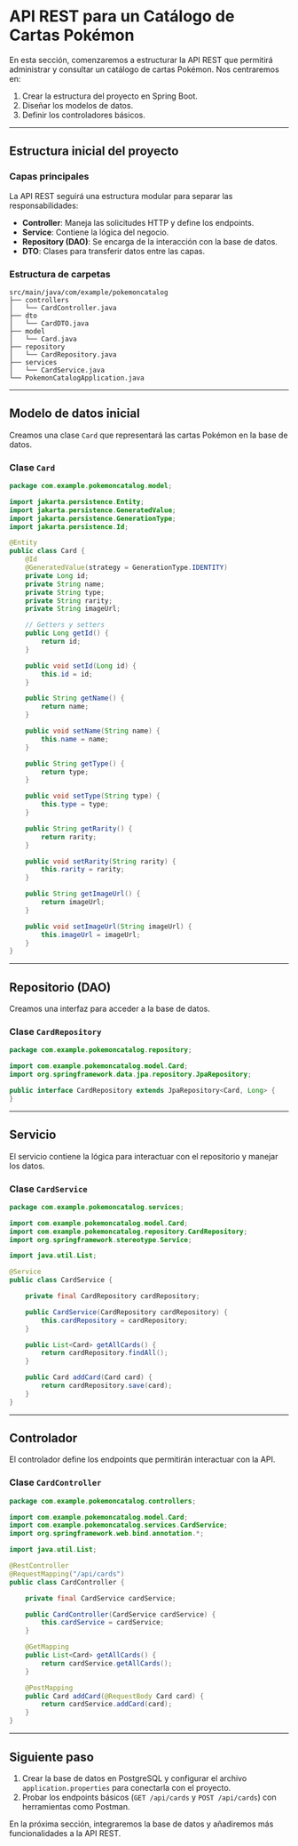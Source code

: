 
# API REST para un Catálogo de Cartas Pokémon

En esta sección, comenzaremos a estructurar la API REST que permitirá administrar y consultar un catálogo de cartas Pokémon. Nos centraremos en:

1. Crear la estructura del proyecto en Spring Boot.
2. Diseñar los modelos de datos.
3. Definir los controladores básicos.

---

## **Estructura inicial del proyecto**

### **Capas principales**
La API REST seguirá una estructura modular para separar las responsabilidades:

- **Controller**: Maneja las solicitudes HTTP y define los endpoints.
- **Service**: Contiene la lógica del negocio.
- **Repository (DAO)**: Se encarga de la interacción con la base de datos.
- **DTO**: Clases para transferir datos entre las capas.

### **Estructura de carpetas**
```plaintext
src/main/java/com/example/pokemoncatalog
├── controllers
│   └── CardController.java
├── dto
│   └── CardDTO.java
├── model
│   └── Card.java
├── repository
│   └── CardRepository.java
├── services
│   └── CardService.java
└── PokemonCatalogApplication.java
```

---

## **Modelo de datos inicial**

Creamos una clase `Card` que representará las cartas Pokémon en la base de datos.

### **Clase `Card`**
```java
package com.example.pokemoncatalog.model;

import jakarta.persistence.Entity;
import jakarta.persistence.GeneratedValue;
import jakarta.persistence.GenerationType;
import jakarta.persistence.Id;

@Entity
public class Card {
    @Id
    @GeneratedValue(strategy = GenerationType.IDENTITY)
    private Long id;
    private String name;
    private String type;
    private String rarity;
    private String imageUrl;

    // Getters y setters
    public Long getId() {
        return id;
    }

    public void setId(Long id) {
        this.id = id;
    }

    public String getName() {
        return name;
    }

    public void setName(String name) {
        this.name = name;
    }

    public String getType() {
        return type;
    }

    public void setType(String type) {
        this.type = type;
    }

    public String getRarity() {
        return rarity;
    }

    public void setRarity(String rarity) {
        this.rarity = rarity;
    }

    public String getImageUrl() {
        return imageUrl;
    }

    public void setImageUrl(String imageUrl) {
        this.imageUrl = imageUrl;
    }
}
```

---

## **Repositorio (DAO)**

Creamos una interfaz para acceder a la base de datos.

### **Clase `CardRepository`**
```java
package com.example.pokemoncatalog.repository;

import com.example.pokemoncatalog.model.Card;
import org.springframework.data.jpa.repository.JpaRepository;

public interface CardRepository extends JpaRepository<Card, Long> {
}
```

---

## **Servicio**

El servicio contiene la lógica para interactuar con el repositorio y manejar los datos.

### **Clase `CardService`**
```java
package com.example.pokemoncatalog.services;

import com.example.pokemoncatalog.model.Card;
import com.example.pokemoncatalog.repository.CardRepository;
import org.springframework.stereotype.Service;

import java.util.List;

@Service
public class CardService {

    private final CardRepository cardRepository;

    public CardService(CardRepository cardRepository) {
        this.cardRepository = cardRepository;
    }

    public List<Card> getAllCards() {
        return cardRepository.findAll();
    }

    public Card addCard(Card card) {
        return cardRepository.save(card);
    }
}
```

---

## **Controlador**

El controlador define los endpoints que permitirán interactuar con la API.

### **Clase `CardController`**
```java
package com.example.pokemoncatalog.controllers;

import com.example.pokemoncatalog.model.Card;
import com.example.pokemoncatalog.services.CardService;
import org.springframework.web.bind.annotation.*;

import java.util.List;

@RestController
@RequestMapping("/api/cards")
public class CardController {

    private final CardService cardService;

    public CardController(CardService cardService) {
        this.cardService = cardService;
    }

    @GetMapping
    public List<Card> getAllCards() {
        return cardService.getAllCards();
    }

    @PostMapping
    public Card addCard(@RequestBody Card card) {
        return cardService.addCard(card);
    }
}
```

---

## **Siguiente paso**

1. Crear la base de datos en PostgreSQL y configurar el archivo `application.properties` para conectarla con el proyecto.
2. Probar los endpoints básicos (`GET /api/cards` y `POST /api/cards`) con herramientas como Postman.

En la próxima sección, integraremos la base de datos y añadiremos más funcionalidades a la API REST.
